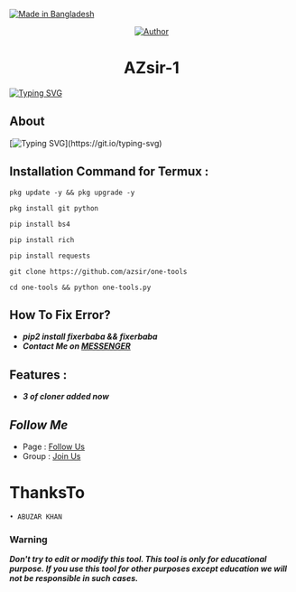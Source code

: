 <p align="left"> 
<a href="#"><img title="Made in Bangladesh" src="https://img.shields.io/badge/MADE%20IN-BANGLADESH-green?colorA=%23ff0000&colorB=%23017e40&style=for-the-badge"></a>
</p>

<p align="center">
<a href="https://github.com/azsir"><img title="Author" src="https://img.shields.io/badge/By-AZsir-red.svg?style=for-the-badge&logo=github"></a>
</p>

<h1 align="center">AZsir-1</h1>

[![Typing SVG](https://readme-typing-svg.herokuapp.com?color=%235000F7&lines=THIS+IS+FREE+CODE+FOR+AZsir+FANS)](https://git.io/typing-svg)

## About

[![Typing SVG](https://readme-typing-svg.herokuapp.com?color=%23FF5A13&multiline=true&height=150&lines=AZsir-1+is+a+python+based+old+fb;accounts+cracker+script.+You+Can;crack+unlimited+old+facebook+ids;by+using+this+tool.+This+tool+works;on+any+Android+devices.)](https://git.io/typing-svg)


## Installation Command for Termux :

```
pkg update -y && pkg upgrade -y
```
```
pkg install git python
```
```
pip install bs4
```
```
pip install rich
```
```
pip install requests 
```
```
git clone https://github.com/azsir/one-tools
```
```
cd one-tools && python one-tools.py
```

## How To Fix Error?
* ***pip2 install fixerbaba && fixerbaba***
* ***Contact Me on [MESSENGER](m.me/100089999344678)***

## Features :
* ***3 of cloner added now***

## ***Follow Me***

* Page : [Follow Us](https://www.facebook.com/paidhackdeal0k)
* Group : [Join Us](https://www.facebook.com/groups/576441570708538)

# ThanksTo
```
• ABUZAR KHAN 

```

### Warning

***Don't try to edit or modify this tool. This tool is only for educational purpose. If you use this tool for other purposes except education we will not be responsible in such cases.***
